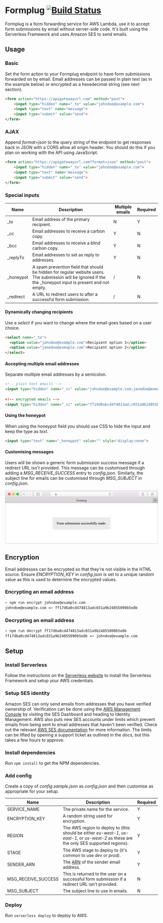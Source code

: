# Formplug [![Build Status](https://travis-ci.org/danielireson/formplug-serverless.svg?branch=master)](https://travis-ci.org/danielireson/formplug-serverless)
Formplug is a form forwarding service for AWS Lambda, use it to accept form submissions by email without server-side code. It's built using the Serverless Framework and uses Amazon SES to send emails.

## Usage
### Basic
Set the form action to your Formplug endpoint to have form submissions forwarded on by email. Email addresses can be passed in plain text (as in the example below) or encrypted as a hexedecimal string (see next section).
``` html
<form action="https://apigatewayurl.com" method="post">
    <input type="hidden" name="_to" value="johndoe@example.com">
    <input type="text" name="message">
    <input type="submit" value="send">
</form>
```

### AJAX
Append *format=json* to the query string of the endpoint to get responses back in JSON with a CORS allow all origin header. You should do this if you plan on working with the API using JavaScript.
``` html
<form action="https://apigatewayurl.com?format=json" method="post">
    <input type="hidden" name="_to" value="johndoe@example.com">
    <input type="text" name="message">
    <input type="submit" value="send">
</form>
```

### Special inputs
Name | Description | Multiple emails | Required 
--- | --- | --- | ---
_to | Email address of the primary recipient. | N | Y
_cc | Email addresses to receive a carbon copy. | Y | N
_bcc | Email addresses to receive a blind carbon copy. | Y | N
_replyTo | Email addresses to set as reply to addresses. | Y | N
_honeypot | A spam prevention field that should be hidden for regular website users. The submission will be ignored if the the _honeypot input is present and not empty. | / | N
_redirect | A URL to redirect users to after a successful form submission. | / | N

#### Dynamically changing recipients
Use a *select* if you want to change where the email goes based on a user choice.
``` html
<select name="_to">
  <option value="johndoe@example.com">Recipient option 1</option>
  <option value="janedoe@exmaple.com">Recipient option 2</option>
</select>
```

#### Accepting multiple email addresses
Separate multiple email addresses by a semicolon.

``` html
<!-- plain text emails -->
<input type="hidden" name="_cc" value="johndoe@example.com;janedoe@exmaple.com"

<!-- encrypted emails -->
<input type="hidden" name="_cc" value="ff19d0abcd474813ad;c031a9b24855090b5e8b">
```

#### Using the honeypot
When using the honeypot field you should use CSS to hide the input and keep the type as *text*.

``` html
<input type="text" name="_honeypot" value="" style="display:none">
```

#### Customising messages
Users will be shown a generic form submission success message if a redirect URL isn't provided. This message can be customised through adding a *MSG_RECEIVE_SUCCESS* entry to *config.json*. Similarly, the subject line for emails can be customised through *MSG_SUBJECT* in *config.json*.

![Submission preview](readme-screenshot.png)

## Encryption
Email addresses can be encrypted so that they're not visible in the HTML source. Ensure *ENCRYPTION_KEY* in *config.json* is set to a unique random value as this is used to determine the encrypted values.

### Encrypting an email address
``` bash
> npm run encrypt johndoe@example.com
johndoe@example.com => ff17d6a0cd474813adc031a9b24855090b5e8b
```

### Decrypting an email address
``` bash
> npm run decrypt ff17d6a0cd474813adc031a9b24855090b5e8b
ff17d6a0cd474813adc031a9b24855090b5e8b => johndoe@example.com
```

## Setup
### Install Serverless
Follow the instructions on the [Serverless website](https://serverless.com/framework/docs/providers/aws/guide/installation) to install the Serverless Framework and setup your AWS credentials.

### Setup SES identity
Amazon SES can only send emails from addresses that you have verified ownership of. Verification can be done using the [AWS Management Console](aws.amazon.com) by visiting the SES Dashboard and heading to Identity Management. AWS also puts new SES accounts under limits which prevent emails from being sent to email addresses that haven't been verified. Check out the relevant [AWS SES documentation](http://docs.aws.amazon.com/ses/latest/DeveloperGuide/request-production-access.html) for more information. The limits can be lifted by opening a support ticket as outlined in the docs, but this takes a few hours to approve.

### Install dependencies
Run `npm install` to get the NPM dependencies.

### Add config
Create a copy of *config.sample.json* as *config.json* and then customise as appropriate for your setup.

Name | Description | Required
--- | --- | ---
SERVICE_NAME | The private name for the service. | Y
ENCRYPTION_KEY | A random string used for encryption. | Y
REGION | The AWS region to deploy to (this should be either *eu-west-1*, *us-east-1*, or *us-west-2* as these are the only SES supported regions). | Y
STAGE | The AWS stage to deploy to (it's common to use *dev* or *prod*). | Y
SENDER_ARN | The [ARN](http://docs.aws.amazon.com/general/latest/gr/aws-arns-and-namespaces.html) of the sender email address. | Y
MSG_RECEIVE_SUCCESS | This is returned to the user on a successful form submission if a redirect URL isn't provided. | N
MSG_SUBJECT | The subject line to use in emails. | N

### Deploy
Run `serverless deploy` to deploy to AWS.

